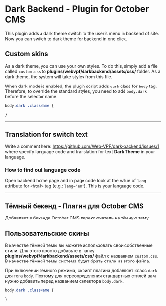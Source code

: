 # Dark Backend - Plugin for October CMS

This plugin adds a dark theme switch to the user’s menu in backend of site. Now you can switch to dark theme for backend in one click.

## Custom skins

As a dark theme, you can use your own styles. To do this, simply add a file called `custom.css` to **plugins/webvpf/darkbackend/assets/css/** folder. As a dark theme, the system will take styles from this file.

When dark mode is enabled, the plugin script adds `dark` class for `body` tag. Therefore, to override the standard styles, you need to add `body.dark` before the selector name.

```css
body.dark .className {

}
```

---

## Translation for switch text

Write a comment here: https://github.com/Web-VPF/dark-backend/issues/1 where specify language code and translation for text **Dark Theme** in your language.

### How to find out language code

Open backend home page and in page code look at the value of `lang` attribute for `<html>` tag (e.g.: `lang="en"`). This is your language code.

---



## Тёмный бекенд - Плагин для October CMS

Добавляет в бекенде October CMS переключатель на тёмную тему.

## Пользовательские скины

В качестве тёмной темы вы можете использовать свои собственные стили. Для этого просто добавьте в папку **plugins/webvpf/darkbackend/assets/css/** файл с названием `custom.css`. В качестве тёмной темы система будет брать стили из этого файла.

При включении тёмного режима, скрипт плагина добавляет класс `dark` для тега `body`. Поэтому для переопределения стандартных стилей вам нужно добавить перед названием селектора `body.dark`.

```css
body.dark .className {

}
```
